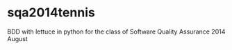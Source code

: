 sqa2014tennis
=============

BDD with lettuce in python for the class of Software Quality Assurance 2014 August
